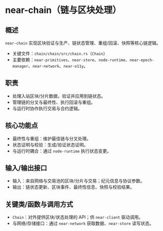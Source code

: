 # near-chain（链与区块处理）

## 概述
`near-chain` 实现区块验证与生产、链状态管理、重组/回滚、快照等核心链逻辑。

- 关键文件：`chain/chain/src/chain.rs`（`Chain`）
- 主要依赖：`near-primitives`、`near-store`、`node-runtime`、`near-epoch-manager`、`near-network`、`near-o11y`。

## 职责
- 处理入站区块/分片数据，验证并应用到链状态。
- 管理链的分叉与最终性、执行回滚与重组。
- 与运行时协作执行交易与合约逻辑。

## 核心功能点
- 最终性与重组：维护最佳链与分叉处理。
- 状态证明与校验：生成/验证状态证明。
- 与运行时耦合：通过 `node-runtime` 执行状态变更。

## 输入/输出接口
- 输入：来自网络与交易池的区块/分片与交易；纪元信息与协议参数。
- 输出：链状态更新、区块事件、最终性信息、快照与校验结果。

## 关键类/函数与调用方式
- `Chain`：对外提供区块/状态处理的 API；供 `near-client` 驱动调用。
- 与网络/存储接口：通过 `near-network` 获取数据、`near-store` 读写状态。